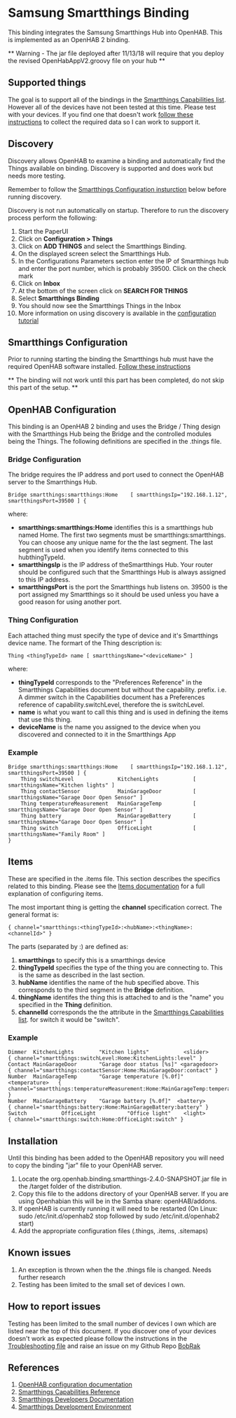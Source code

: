 # Samsung Smartthings Binding

This binding integrates the Samsung Smartthings Hub into OpenHAB. This is implemented as an OpenHAB 2 binding.

** Warning - The jar file deployed after 11/13/18 will require that you deploy the revised OpenHabAppV2.groovy file on your hub **

## Supported things

The goal is to support all of the bindings in the [Smartthings Capabilities list](http://docs.smartthings.com/en/latest/capabilities-reference.html). However all of the devices have not been tested at this time.  Please test with your devices. If you find one that doesn't work [follow these instructions](Troubleshooting.md) to collect the required data so I can work to support it.

## Discovery

Discovery allows OpenHAB to examine a binding and automatically find the Things available on binding. Discovery is supported and does work but needs more testing. 

Remember to follow the [Smartthings Configuration insturction](SmartthingsInstallation.md) below before running discovery. 

Discovery is not run automatically on startup. Therefore to run the discovery process perform the following:

1. Start the PaperUI
2. Click on **Configuration > Things**
3. Click on **ADD THINGS** and select the Smartthings Binding.
4. On the displayed screen select the Smartthings Hub.
5. In the Configurations Parameters section enter the IP of Smartthings hub and enter the port number, which is probably 39500. Click on the check mark
6. Click on **Inbox**
7. At the bottom of the screen click on **SEARCH FOR THINGS**
8. Select **Smartthings Binding**
9. You should now see the Smartthings Things in the Inbox
10. More information on using discovery is available in the [configuration tutorial](https://www.openhab.org/docs/configuration)

## Smartthings Configuration

Prior to running starting the binding the Smartthings hub must have the required OpenHAB software installed. [Follow these instructions](SmartthingsInstallation.md)

** The binding will not work until this part has been completed, do not skip this part of the setup. **

## OpenHAB Configuration

This binding is an OpenHAB 2 binding and uses the Bridge / Thing design with the Smartthings Hub being the Bridge and the controlled modules being the Things. The following definitions are specified in the .things file.

### Bridge Configuration

The bridge requires the IP address and port used to connect the OpenHAB server to the Smarrthings Hub.

    Bridge smartthings:smartthings:Home    [ smartthingsIp="192.168.1.12", smartthingsPort=39500 ] {

where:

* **smartthings:smartthings:Home** identifies this is a smartthings hub named Home. The first two segments must be smartthings:smartthings. You can choose any unique name for the the last segment. The last segment is used when you identify items connected to this hubthingTypeId. 
* **smartthingsIp** is the IP address of theSmartthings Hub. Your router should be configured such that the Smartthings Hub is always assigned to this IP address.
* **smartthingsPort** is the port the Smartthings hub listens on. 39500 is the port assigned my Smartthings so it should be used unless you have a good reason for using another port.


### Thing Configuration

Each attached thing must specify the type of device and it's Smartthings device name. The formart of the Thing description is:

    Thing <thingTypeId> name [ smartthingsName="<deviceName>" ]
    
where:

* **thingTypeId** corresponds to the "Preferences Reference" in the Smartthings Capabilities document but without the capability. prefix. i.e. A dimmer switch in the Capabilities document has a Preferences reference of capability.switchLevel, therefore the <thingTypeId> is switchLevel.
* **name** is what you want to call this thing and is used in defining the items that use this thing. 
* **deviceName** is the name you assigned to the device when you discovered and connected to it in the Smartthings App


### Example

    Bridge smartthings:smartthings:Home    [ smartthingsIp="192.168.1.12", smartthingsPort=39500 ] {
        Thing switchLevel              KitchenLights           [ smartthingsName="Kitchen lights" ]
        Thing contactSensor            MainGarageDoor          [ smartthingsName="Garage Door Open Sensor" ]
        Thing temperatureMeasurement   MainGarageTemp          [ smartthingsName="Garage Door Open Sensor" ]
        Thing battery                  MainGarageBattery       [ smartthingsName="Garage Door Open Sensor" ]
        Thing switch                   OfficeLight             [ smartthingsName="Family Room" ]
    }

## Items

These are specified in the .items file. This section describes the specifics related to this binding. Please see the [Items documentation](https://www.openhab.org/docs/configuration/items.html) for a full explanation of configuring items.

The most important thing is getting the **channel** specification correct. The general format is:

    { channel="smartthings:<thingTypeId>:<hubName>:<thingName>:<channelId>" }

The parts (separated by :) are defined as:

1. **smartthings** to specify this is a smartthings device
2. **thingTypeId** specifies the type of the thing  you are connecting to. This is the same as described in the last section.
3. **hubName** identifies the name of the hub specified above. This corresponds to the third segment in the **Bridge** definition.
4. **thingName** identifes the thing this is attached to and is the "name" you specified in the **Thing** definition.
5. **channelId** corresponds the the attribute in the [Smartthings Capabilities list](http://docs.smartthings.com/en/latest/capabilities-reference.html). for switch it would be "switch".

### Example

    Dimmer  KitchenLights        "Kitchen lights"           <slider>          { channel="smartthings:switchLevel:Home:KitchenLights:level" }
    Contact MainGarageDoor       "Garage door status [%s]" <garagedoor>       { channel="smartthings:contactSensor:Home:MainGarageDoor:contact" }  
    Number  MainGarageTemp       "Garage temperature [%.0f]"  <temperature>   { channel="smartthings:temperatureMeasurement:Home:MainGarageTemp:temperature" }  
    Number  MainGarageBattery    "Garage battery [%.0f]"  <battery>           { channel="smartthings:battery:Home:MainGarageBattery:battery" }  
    Switch           OfficeLight          "Office light"    <light>           { channel="smartthings:switch:Home:OfficeLight:switch" }

## Installation

Until this binding has been added to the OpenHAB repository you will need to copy the binding "jar" file to your OpenHAB server.

1. Locate the org.openhab.binding.smartthings-2.4.0-SNAPSHOT.jar file in the /target folder of the distribution.
2. Copy this file to the addons directory of your OpenHAB server. If you are using Openhabian this will be in the Samba share: openHAB/addons.
3. If openHAB is currently running it will need to be restarted (On Linux: sudo /etc/init.d/openhab2 stop followed by sudo /etc/init.d/openhab2 start)
4. Add the appropriate configuration files (.things, .items, .sitemaps)

## Known issues 

1. An exception is thrown when the the .things file is changed. Needs further research
2. Testing has been limited to the small set of devices I own.

## How to report issues

Testing has been limited to the small number of devices I own which are listed near the top of this document. If you discover one of your devices doesn't work as expected please follow the instructions in the [Troubleshooting file](Troubleshooting.md) and raise an issue on my Github Repo [BobRak](https://github.com/BobRak/)

## References

1. [OpenHAB configuration documentation](http://docs.openhab.org/configuration/index.html)
2. [Smartthings Capabilities Reference](http://docs.smartthings.com/en/latest/capabilities-reference.html)
3. [Smartthings Developers Documentation](http://docs.smartthings.com/en/latest/index.html)
4. [Smartthings Development Environment](https://graph.api.smartthings.com/)
